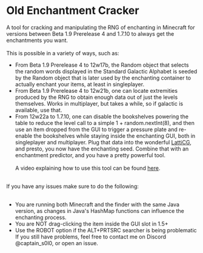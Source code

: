 # Old Enchantment Cracker

A tool for cracking and manipulating the RNG of enchanting in Minecraft for versions between Beta 1.9 Prerelease 4 and 1.7.10 to always get the enchantments you want.<br><br>
This is possible in a variety of ways, such as:
* From Beta 1.9 Prerelease 4 to 12w17b, the Random object that selects the random words displayed in the Standard Galactic Alphabet is seeded by the Random object that is later used by the enchanting container to actually enchant your items, at least in singleplayer.
* From Beta 1.9 Prerelease 4 to 12w21b, one can locate extremities produced by the RNG to obtain enough data out of just the levels themselves. Works in multiplayer, but takes a while, so if galactic is available, use that.
* From 12w22a to 1.7.10, one can disable the bookshelves powering the table to reduce the level call to a simple 1 + random.nextInt(8), and then use an item dropped from the GUI to trigger a pressure plate and re-enable the bookshelves while staying inside the enchanting GUI, both in singleplayer and multiplayer.
Plug that data into the wonderful [LattiCG](https://github.com/mjtb49/LattiCG), and presto, you now have the enchanting seed. Combine that with an enchantment predictor, and you have a pretty powerful tool.<br><br>
A video explaining how to use this tool can be found [here](https://www.youtube.com/watch?v=AufoTbXW3_0).<br><br>

If you have any issues make sure to do the following:<br><br>
* You are running both Minecraft and the finder with the same Java version, as changes in Java's HashMap functions can influence the enchanting process.
* You are NOT drag-clicking the item inside the GUI slot in 1.5+
* Use the ROBOT option if the ALT+PRTSRC searcher is being problematic
If you still have problems, feel free to contact me on Discord @captain_s0l0, or open an issue.
